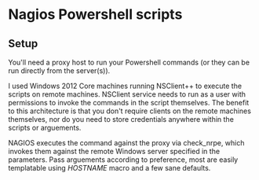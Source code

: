 # Nagios Powershell scripts

## Setup
You'll need a proxy host to run your Powershell commands (or they can be run directly from the server(s)).

I used Windows 2012 Core machines running NSClient++ to execute the scripts on remote machines. NSClient service needs to run as a user with permissions to invoke the commands in the script themselves. The benefit to this architecture is that you don't require clients on the remote machines themselves, nor do you need to store credentials anywhere within the scripts or arguements. 

NAGIOS executes the command against the proxy via check_nrpe, which invokes them against the remote Windows server specified in the parameters. Pass arguements according to preference, most are easily templatable using $HOSTNAME$ macro and a few sane defaults. 
